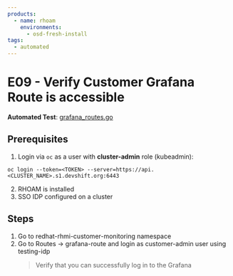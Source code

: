 ```yaml
---
products:
  - name: rhoam
    environments:
      - osd-fresh-install
tags:
  - automated
---
```


# E09 - Verify Customer Grafana Route is accessible

**Automated Test**: [grafana_routes.go](https://github.com/integr8ly/integreatly-operator/blob/master/test/common/grafana_routes.go)

## Prerequisites

1. Login via `oc` as a user with **cluster-admin** role (kubeadmin):

```
oc login --token=<TOKEN> --server=https://api.<CLUSTER_NAME>.s1.devshift.org:6443
```

2. RHOAM is installed
3. SSO IDP configured on a cluster

## Steps

1. Go to redhat-rhmi-customer-monitoring namespace
2. Go to Routes -> grafana-route and login as customer-admin user using testing-idp
   > Verify that you can successfully log in to the Grafana
